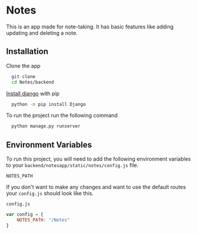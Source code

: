 
# Notes

This is an app made for note-taking. It has basic features like adding updating and deleting a note.

## Installation
Clone the app

```bash
  git clone
  cd Notes/backend
```

[Install django](https://docs.djangoproject.com/en/4.0/topics/install/#s-installing-an-official-release-with-pip) with pip

```bash
  python -m pip install Django
```

To run the project run the following command
```bash
  python manage.py runserver
```
## Environment Variables

To run this project, you will need to add the following environment variables to your `backend/notesapp/static/notes/config.js` file.

`NOTES_PATH`

If you don't want to make any changes and want to use the default routes your `config.js` should look like this.

`config.js`
```js
var config = {
    NOTES_PATH: "/Notes"
}
```

